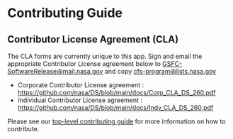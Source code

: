 # Contributing Guide

## Contributor License Agreement (CLA)
The CLA forms are currently unique to this app.
Sign and email the appropriate Contributor License agreement below to GSFC-SoftwareRelease@mail.nasa.gov and copy cfs-program@lists.nasa.gov
* Corporate Contributor License agreement : https://github.com/nasa/DS/blob/main/docs/Corp_CLA_DS_260.pdf
* Individual Contributor License agreement : https://github.com/nasa/DS/blob/main/docs/Indv_CLA_DS_260.pdf

Please see our [top-level contributing guide](https://github.com/nasa/cFS/blob/main/CONTRIBUTING.md) for more information on how to contribute. 

